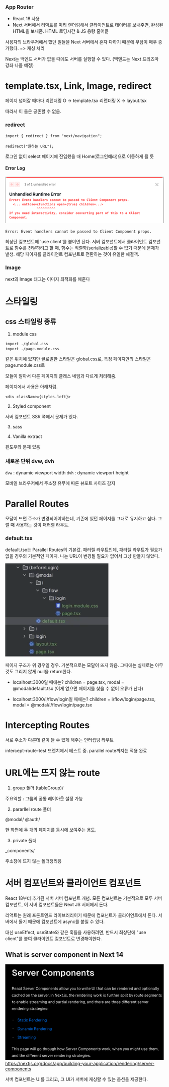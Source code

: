 ### App Router

- React 18 사용
- Next 서버에서 리액트를 미리 랜더링해서 클라이언트로 데이터를 보내주면, 완성된 HTML을 보내줌.
  HTML 로딩시간 & JS 용랑 줄어듦

사용자의 브라우저에서 했던 일들을 Next 서버에서 혼자 다하기 때문에 부담이 매우 증가했다.
=> 캐싱 처리

Next는 백엔드 서버가 없을 때에도 서버를 실행할 수 있다.
(백엔드는 Next 프리즈마 강좌 나올 예정)

# template.tsx, Link, Image, redirect

페이지 넘어갈 때마다
리랜더링 O -> template.tsx
리랜더링 X -> layout.tsx

따라서 이 둘은 공존할 수 없음.

### redirect

```
import { redirect } from "next/navigation";

redirect("원하는 URL");
```

로그인 없이 select 페이지에 진입했을 때 Home(로그인해라)으로 이동하게 될 듯

#### Error Log

![Alt text](image-1.png)

`Error: Event handlers cannot be passed to Client Component props.`

최상단 컴포넌트에 'use client'를 붙이면 된다.
서버 컴포넌트에서 클라이언트 컴포넌트로 함수를 전달하려고 할 때, 함수는 직렬화(serializable)할 수 없기 때문에 문제가 발생.
해당 페이지를 클라이언트 컴포넌트로 전환하는 것이 유일한 해결책.

### Image

next의 Image 태그는 이미지 최적화를 해준다

# 스타일링

## css 스타일링 종류

1. module css

```
import ./global.css
import ./page.module.css
```

같은 위치에 있지만 글로벌한 스타일은 global.css로,
특정 페이지만의 스타일은 page.module.css로

모듈이 알아서 다른 페이지의 클래스 네임과 다르게 처리해줌.

페이지에서 사용은 아래처럼.

```
<div className={styles.left}>
```

2. Styled component

서버 컴포넌트 SSR 쪽에서 문제가 있다.

3. sass

4. Vanilla extract

윈도우와 문제 있음

### 새로운 단위 dvw, dvh

`dvw` : dynamic viewport width
`dvh` : dynamic viewport height

모바일 브라우저에서 주소창 유무에 따른 뷰포트 사이즈 감지


# Parallel Routes

모달이 뜨면 주소가 변경되어야하는데, 기존에 있던 페이지를 그대로 유지하고 싶다.
그럴 때 사용하는 것이 패러렐 라우트.

### default.tsx

default.tsx는 Parallel Routes의 기본값.
패러렐 라우트인데, 패러렐 라우트가 필요가 없을 경우의 기본적인 페이지.
나는 URL이 변경될 필요가 없어서 그냥 만들지 않았다.

![Alt text](image-2.png)

페이지 구조가 위 경우일 경우.
기본적으로는 모달이 뜨지 않음. 그때에는 실제로는 아무것도 그리지 않게 null을 return한다.

- localhost:3000일 때에는?
children = page.tsx, modal = @modal/default.tsx
(이게 없으면 페이지를 찾을 수 없어 오류가 난다)

- localhost:3000/i/flow/login일 때에는?
children = i/flow/login/page.tsx, modal = @modal/i/flow/login/page.tsx




# Intercepting Routes

서로 주소가 다른데 같이 뜰 수 있게 해주는 인터셉팅 라우트

intercept–route-test 브랜치에서 테스트 중.
parallel route까지는 적용 완료


# URL에는 뜨지 않는 route

1. group 폴더
(tableGroup)/

주요역할 : 그룹의 공통 레이아웃 설정 가능

2. pararllel route 폴더

@modal/
@auth/

한 화면에 두 개의 페이지를 동시에 보여주는 용도.

3. private 폴더

_components/

주소창에 뜨지 않는 폴더정리용

 




















# 서버 컴포넌트와 클라이언트 컴포넌트

React 18부터 추가된 서버 서버 컴포넌트 개념.
모든 컴포넌트는 기본적으로 모두 서버 컴포넌트, 이 서버 컴포넌트들은 Next JS 서버에서 돈다.

리액트는 원래 프론트엔드 라이브러리이기 때문에 컴포넌트가 클라이언트에서 돈다.
서버에서 돌기 때문에 컴포넌트에 async를 붙일 수 있다.

대신 useEffect, useState와 같은 훅들을 사용하려면,
반드시 최상단에 "use client"를 붙여 클라이언트 컴포넌트로 변경해야한다.







## What is server component in Next 14

![Alt text](image.png)
https://nextjs.org/docs/app/building-your-application/rendering/server-components

서버 컴포넌트는 UI를 그리고, 그 UI가 서버에 캐싱할 수 있는 옵션을 제공한다.


